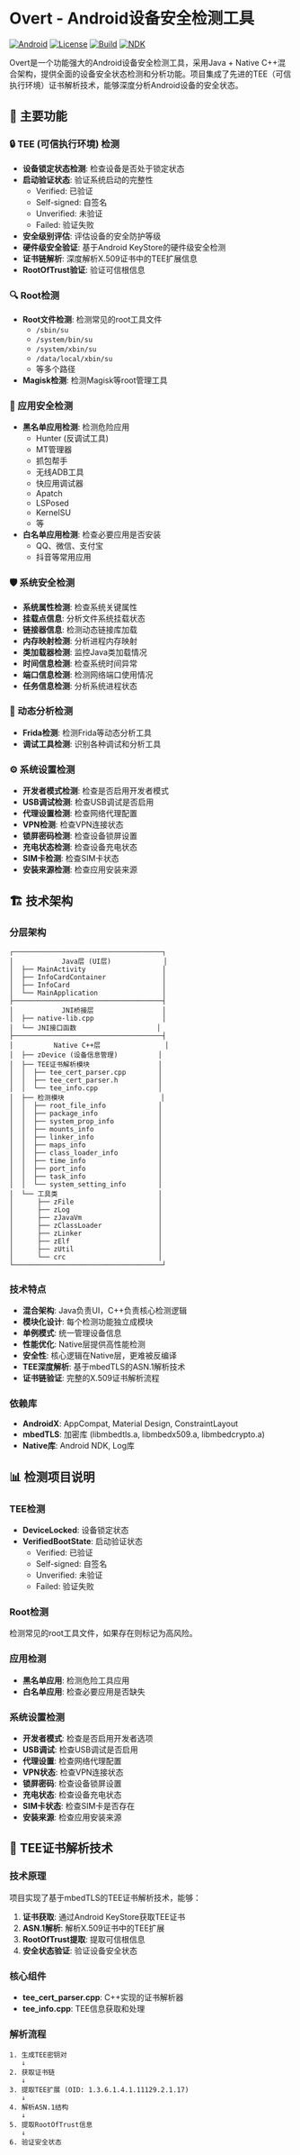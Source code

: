 # Overt - Android设备安全检测工具

[![Android](https://img.shields.io/badge/Android-23+-green.svg)](https://developer.android.com/)
[![License](https://img.shields.io/badge/License-MIT-blue.svg)](LICENSE)
[![Build](https://img.shields.io/badge/Build-Gradle-orange.svg)](https://gradle.org/)
[![NDK](https://img.shields.io/badge/NDK-CMake%203.22.1+-yellow.svg)](https://developer.android.com/ndk)

Overt是一个功能强大的Android设备安全检测工具，采用Java + Native C++混合架构，提供全面的设备安全状态检测和分析功能。项目集成了先进的TEE（可信执行环境）证书解析技术，能够深度分析Android设备的安全状态。

## 🚀 主要功能

### 🔒 TEE (可信执行环境) 检测
- **设备锁定状态检测**: 检查设备是否处于锁定状态
- **启动验证状态**: 验证系统启动的完整性
  - Verified: 已验证
  - Self-signed: 自签名
  - Unverified: 未验证
  - Failed: 验证失败
- **安全级别评估**: 评估设备的安全防护等级
- **硬件级安全验证**: 基于Android KeyStore的硬件级安全检测
- **证书链解析**: 深度解析X.509证书中的TEE扩展信息
- **RootOfTrust验证**: 验证可信根信息

### 🔍 Root检测
- **Root文件检测**: 检测常见的root工具文件
  - `/sbin/su`
  - `/system/bin/su`
  - `/system/xbin/su`
  - `/data/local/xbin/su`
  - 等多个路径
- **Magisk检测**: 检测Magisk等root管理工具

### 📱 应用安全检测
- **黑名单应用检测**: 检测危险应用
  - Hunter (反调试工具)
  - MT管理器
  - 抓包帮手
  - 无线ADB工具
  - 快应用调试器
  - Apatch
  - LSPosed
  - KernelSU
  - 等
- **白名单应用检测**: 检查必要应用是否安装
  - QQ、微信、支付宝
  - 抖音等常用应用

### 🛡️ 系统安全检测
- **系统属性检测**: 检查系统关键属性
- **挂载点信息**: 分析文件系统挂载状态
- **链接器信息**: 检测动态链接库加载
- **内存映射检测**: 分析进程内存映射
- **类加载器检测**: 监控Java类加载情况
- **时间信息检测**: 检查系统时间异常
- **端口信息检测**: 检测网络端口使用情况
- **任务信息检测**: 分析系统进程状态

### 🔧 动态分析检测
- **Frida检测**: 检测Frida等动态分析工具
- **调试工具检测**: 识别各种调试和分析工具

### ⚙️ 系统设置检测
- **开发者模式检测**: 检查是否启用开发者模式
- **USB调试检测**: 检查USB调试是否启用
- **代理设置检测**: 检查网络代理配置
- **VPN检测**: 检查VPN连接状态
- **锁屏密码检测**: 检查设备锁屏设置
- **充电状态检测**: 检查设备充电状态
- **SIM卡检测**: 检查SIM卡状态
- **安装来源检测**: 检查应用安装来源

## 🏗️ 技术架构

### 分层架构
```
┌─────────────────────────────────────┐
│            Java层 (UI层)             │
│  ├── MainActivity                   │
│  ├── InfoCardContainer              │
│  ├── InfoCard                       │
│  └── MainApplication                │
├─────────────────────────────────────┤
│            JNI桥接层                 │
│  ├── native-lib.cpp                 │
│  └── JNI接口函数                    │
├─────────────────────────────────────┤
│          Native C++层                │
│  ├── zDevice (设备信息管理)          │
│  ├── TEE证书解析模块                 │
│  │  ├── tee_cert_parser.cpp        │
│  │  ├── tee_cert_parser.h          │
│  │  └── tee_info.cpp               │
│  ├── 检测模块                        │
│  │  ├── root_file_info             │
│  │  ├── package_info               │
│  │  ├── system_prop_info           │
│  │  ├── mounts_info                │
│  │  ├── linker_info                │
│  │  ├── maps_info                  │
│  │  ├── class_loader_info          │
│  │  ├── time_info                  │
│  │  ├── port_info                  │
│  │  ├── task_info                  │
│  │  └── system_setting_info        │
│  └── 工具类                         │
│      ├── zFile                     │
│      ├── zLog                      │
│      ├── zJavaVm                   │
│      ├── zClassLoader              │
│      ├── zLinker                   │
│      ├── zElf                      │
│      ├── zUtil                     │
│      └── crc                       │
└─────────────────────────────────────┘
```

### 技术特点
- **混合架构**: Java负责UI，C++负责核心检测逻辑
- **模块化设计**: 每个检测功能独立成模块
- **单例模式**: 统一管理设备信息
- **性能优化**: Native层提供高性能检测
- **安全性**: 核心逻辑在Native层，更难被反编译
- **TEE深度解析**: 基于mbedTLS的ASN.1解析技术
- **证书链验证**: 完整的X.509证书解析流程



### 依赖库

- **AndroidX**: AppCompat, Material Design, ConstraintLayout
- **mbedTLS**: 加密库 (libmbedtls.a, libmbedx509.a, libmbedcrypto.a)
- **Native库**: Android NDK, Log库



## 📊 检测项目说明

### TEE检测
- **DeviceLocked**: 设备锁定状态
- **VerifiedBootState**: 启动验证状态
  - Verified: 已验证
  - Self-signed: 自签名
  - Unverified: 未验证
  - Failed: 验证失败

### Root检测
检测常见的root工具文件，如果存在则标记为高风险。

### 应用检测
- **黑名单应用**: 检测危险工具应用
- **白名单应用**: 检查必要应用是否缺失

### 系统设置检测
- **开发者模式**: 检查是否启用开发者选项
- **USB调试**: 检查USB调试是否启用
- **代理设置**: 检查网络代理配置
- **VPN状态**: 检查VPN连接状态
- **锁屏密码**: 检查设备锁屏设置
- **充电状态**: 检查设备充电状态
- **SIM卡状态**: 检查SIM卡是否存在
- **安装来源**: 检查应用安装来源

## 🔬 TEE证书解析技术

### 技术原理
项目实现了基于mbedTLS的TEE证书解析技术，能够：

1. **证书获取**: 通过Android KeyStore获取TEE证书
2. **ASN.1解析**: 解析X.509证书中的TEE扩展
3. **RootOfTrust提取**: 提取可信根信息
4. **安全状态验证**: 验证设备安全状态

### 核心组件
- **tee_cert_parser.cpp**: C++实现的证书解析器
- **tee_info.cpp**: TEE信息获取和处理

### 解析流程
```
1. 生成TEE密钥对
   ↓
2. 获取证书链
   ↓
3. 提取TEE扩展 (OID: 1.3.6.1.4.1.11129.2.1.17)
   ↓
4. 解析ASN.1结构
   ↓
5. 提取RootOfTrust信息
   ↓
6. 验证安全状态
```
